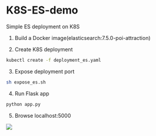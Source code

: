 # K8S-ES-demo
Simple ES deployment on K8S


1. Build a Docker image(elasticsearch:7.5.0-poi-attraction)

2. Create K8S deployment
```bash
kubectl create -f deployment_es.yaml
```

3. Expose deployment port
```bash
sh expose_es.sh
```

4. Run Flask app
```bash
python app.py
```

5. Browse localhost:5000
<img src='assets/demo.png'>
